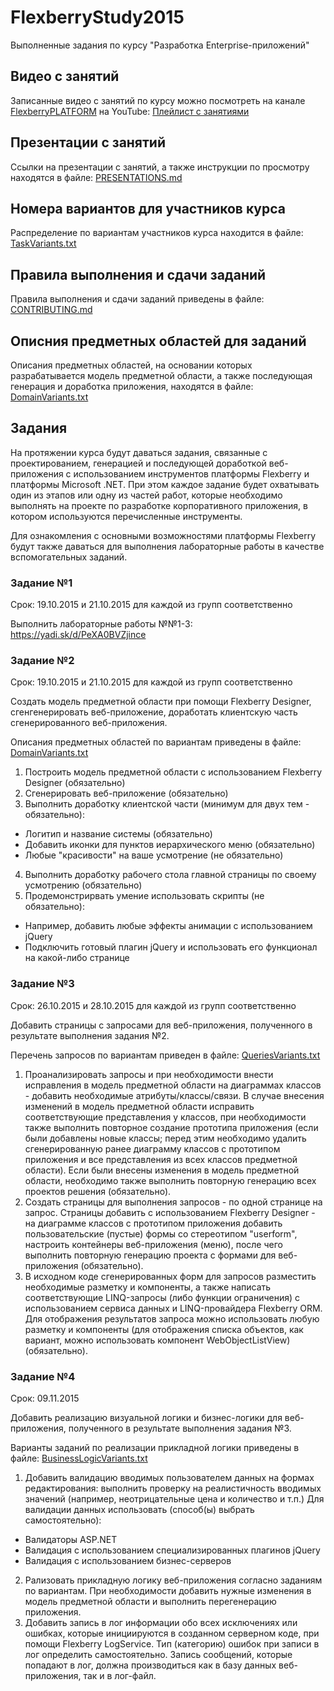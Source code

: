 # FlexberryStudy2015
Выполненные задания по курсу "Разработка Enterprise-приложений"

## Видео с занятий
Записанные видео с занятий по курсу можно посмотреть на канале [FlexberryPLATFORM](http://www.youtube.com/user/FlexberryPLATFORM) на YouTube: [Плейлист c занятиями](http://www.youtube.com/playlist?list=PLlhqsC7hBaSdmDSFBfFFRJuDpkTRp_h9P)

## Презентации с занятий
Ссылки на презентации с занятий, а также инструкции по просмотру находятся в файле: [PRESENTATIONS.md](https://github.com/Flexberry/FlexberryStudy2015/blob/master/PRESENTATIONS.md)

## Номера вариантов для участников курса
Распределение по вариантам участников курса находится в файле: [TaskVariants.txt](https://github.com/Flexberry/FlexberryStudy2015/blob/master/TaskVariants.txt)

## Правила выполнения и сдачи заданий
Правила выполнения и сдачи заданий приведены в файле: [CONTRIBUTING.md](https://github.com/Flexberry/FlexberryStudy2015/blob/master/CONTRIBUTING.md)

## Описния предметных областей для заданий
Описания предметных областей, на основании которых разрабатывается модель предметной области, а также последующая генерация и доработка приложения, находятся в файле: [DomainVariants.txt](https://github.com/Flexberry/FlexberryStudy2015/blob/master/DomainVariants.txt)

## Задания
На протяжении курса будут даваться задания, связанные с проектированием, генерацией и последующей доработкой веб-приложения с использованием инструментов платформы Flexberry и платформы Microsoft .NET. При этом каждое задание будет охватывать один из этапов или одну из частей работ, которые необходимо выполнять на проекте по разработке корпоративного приложения, в котором используются перечисленные инструменты.

Для ознакомления с основными возможностями платформы Flexberry будут также даваться для выполнения лабораторные работы в качестве вспомогательных заданий.

### Задание №1
Срок: 19.10.2015 и 21.10.2015 для каждой из групп соответственно

Выполнить лабораторные работы №№1-3: https://yadi.sk/d/PeXA0BVZjince

### Задание №2
Срок: 19.10.2015 и 21.10.2015 для каждой из групп соответственно

Создать модель предметной области при помощи Flexberry Designer, сгенгенерировать веб-приложение, доработать клиентскую часть сгенерированного веб-приложения.

Описания предметных областей по вариантам приведены в файле: [DomainVariants.txt](https://github.com/Flexberry/FlexberryStudy2015/blob/master/DomainVariants.txt)

1. Построить модель предметной области с использованием Flexberry Designer (обязательно)
2. Сгенерировать веб-приложение (обязательно)
3. Выполнить доработку клиентской части (минимум для двух тем - обязательно):
  * Логитип и название системы (обязательно)
  * Добавить иконки для пунктов иерархического меню (обязательно)
  * Любые "красивости" на ваше усмотрение (не обязательно)
4. Выполнить доработку рабочего стола главной страницы по своему усмотрению (обязательно)
5. Продемонстрирвать умение использовать скрипты (не обязательно):
  * Например, добавить любые эффекты анимации с использованием jQuery
  * Подключить готовый плагин jQuery и использовать его функционал на какой-либо странице

### Задание №3
Срок: 26.10.2015 и 28.10.2015 для каждой из групп соответственно

Добавить страницы с запросами для веб-приложения, полученного в результате выполнения задания №2.

Перечень запросов по вариантам приведен в файле: [QueriesVariants.txt](https://github.com/Flexberry/FlexberryStudy2015/blob/master/QueriesVariants.txt)

1. Проанализировать запросы и при необходимости внести исправления в модель предметной области на диаграммах классов - добавить необходимые атрибуты/классы/связи. В случае внесения изменений в модель предметной области исправить соответствующие представления у классов, при необходимости также выполнить повторное создание прототипа приложения (если были добавлены новые классы; перед этим необходимо удалить сгенерированную ранее диаграмму классов с прототипом приложения и все представления из всех классов предметной области). Если были внесены изменения в модель предметной области, необходимо также выполнить повторную генерацию всех проектов решения (обязательно).
2. Создать страницы для выполнения запросов - по одной странице на запрос. Страницы добавить с использованием Flexberry Designer - на диаграмме классов с прототипом приложения добавить пользовательские (пустые) формы со стереотипом "userform", настроить контейнеры веб-приложения (меню), после чего выполнить повторную генерацию проекта с формами для веб-приложения (обязательно).
3. В исходном коде сгенерированных форм для запросов разместить необходимые разметку и компоненты, а также написать соответствующие LINQ-запросы (либо функции ограничения) с использованием сервиса данных и LINQ-провайдера Flexberry ORM. Для отображения результатов запроса можно использовать любую разметку и компоненты (для отображения списка объектов, как вариант, можно использовать компонент WebObjectListView) (обязательно).

### Задание №4
Срок: 09.11.2015

Добавить реализацию визуальной логики и бизнес-логики для веб-приложения, полученного в результате выполнения задания №3.

Варианты заданий по реализации прикладной логики приведены в файле: [BusinessLogicVariants.txt](https://github.com/Flexberry/FlexberryStudy2015/blob/master/BusinessLogicVariants.txt)

1. Добавить валидацию вводимых пользователем данных на формах редактирования: выполнить проверку на реалистичность вводимых значений (например, неотрицательные цена и количество и т.п.) Для валидации данных использовать (способ(ы) выбрать самостоятельно):
  * Валидаторы ASP.NET
  * Валидация с использованием специализированных плагинов jQuery
  * Валидация с использованием бизнес-серверов
2. Рализовать прикладную логику веб-приложения согласно заданиям по вариантам. При необходимости добавить нужные изменения в модель предметной области и выполнить перегенерацию приложения.
3. Добавить запись в лог информации обо всех исключениях или ошибках, которые инициируются в созданном серверном коде, при помощи Flexberry LogService. Тип (категорию) ошибок при записи в лог определить самостоятельно. Запись сообщений, которые попадают в лог, должна производиться как в базу данных веб-приложения, так и в лог-файл.
